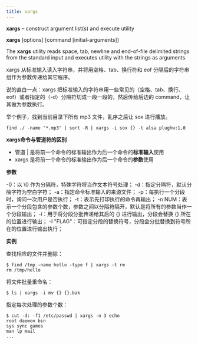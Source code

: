 ```yaml
---
title: xargs
---
```


**xargs** – construct argument list(s) and execute utility

**xargs** [options] [command [initial-arguments]]

The **xargs** utility reads space, tab, newline and end-of-file delimited strings from the standard input and executes utility with the strings as arguments.

xargs 从标准输入读入字符串，并将用空格、tab、换行符和 eof 分隔后的字符串组作为参数传递给其它程序。

说的直白一点：xargs 把标准输入的字符串用一些常见的（空格、tab、换行、eof）或者指定的（-d）分隔符切成一段一段的，然后传给后边的 command，让其做为参数执行。

举个例子，找到当前目录下所有 mp3 文件，乱序之后让 sox 进行播放。

```shell
find ./ -name "*.mp3" | sort -R | xargs -i sox {} -t alsa plughw:1,0
```



**xargs命令与管道符的区别**

- 管道 | 是将前一个命令的标准输出作为后一个命令的**标准输入**使用
- xargs 是将前一个命令的标准输出作为后一个命令的**参数**使用



**参数**

-0：以 \0 作为分隔符，特殊字符将当作文本符号处理；
-d：指定分隔符，默认分隔字符为空白字符；
-a：指定命令标准输入的来源文件；
-p：每执行一个分段时，询问一次用户是否执行；
-t：表示先打印执行的命令再输出；
-n NUM：表示一个分段包含的参数个数，参数之间以分隔符隔开，默认是将所有的参数当作一个分段输出；
-i：用于将分段分批传递给其后的 {} 进行输出，分段会替换 {} 所在的位置进行输出；
-I "FLAG"：可指定分段的替换符号，分段会分批替换到符号所在的位置进行输出执行；



**实例**

查找相应的文件并删除：

```shell
$ find /tmp -name hello -type f | xargs -t rm 
rm /tmp/hello 
```

将文件批量重命名：

```shell
$ ls | xargs -i mv {} {}.bak
```

指定每次处理的参数个数：

```shell
$ cut -d: -f1 /etc/passwd | xargs -n 3 echo
root daemon bin
sys sync games
man lp mail
...
```

